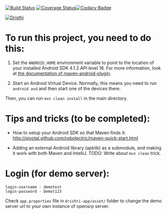 [![Build Status](https://travis-ci.org/OpenSRP/opensrp-client-growth-monitoring.svg?branch=master)](https://travis-ci.org/OpenSRP/opensrp-client-growth-monitoring) [![Coverage Status](https://coveralls.io/repos/github/OpenSRP/opensrp-client-growth-monitoring/badge.svg?branch=master)](https://coveralls.io/github/OpenSRP/opensrp-client-growth-monitoring?branch=master)[![Codacy Badge](https://api.codacy.com/project/badge/Grade/4a58cd4e1748432780ac66a9fbee0394)](https://www.codacy.com/app/OpenSRP/opensrp-client-growth-monitoring?utm_source=github.com&amp;utm_medium=referral&amp;utm_content=OpenSRP/opensrp-client-growth-monitoring&amp;utm_campaign=Badge_Grade)


[![Dristhi](https://raw.githubusercontent.com/OpenSRP/opensrp-client/master/opensrp-app/res/drawable-mdpi/login_logo.png)](https://smartregister.atlassian.net/wiki/dashboard.action)

To run this project, you need to do this:
=========================================

1. Set the `ANDROID_HOME` environment variable to point to the location of your installed Android SDK 4.1.2 API level 16. For more information, look at [the documentation of maven-android-plugin](http://code.google.com/p/maven-android-plugin/wiki/GettingStarted).

2. Start an Android Virtual Device. Normally, this means you need to run `android avd` and then start one of the devices there.

Then, you can run `mvn clean install` in the main directory.

Tips and tricks (to be completed):
=================================

* How to setup your Android SDK so that Maven finds it: http://pivotal.github.com/robolectric/maven-quick-start.html

* Adding an external Android library (apklib) as a submodule, and making it work with both Maven and IntelliJ. TODO: Write about `mvn clean` trick.

Login (for demo server):
=================================
```
login-username - demotest
login-password - Demot123
```

Check `app.properties` file in `drishti-app/asset/` folder to change the demo server url to your own instance of opensrp server.

